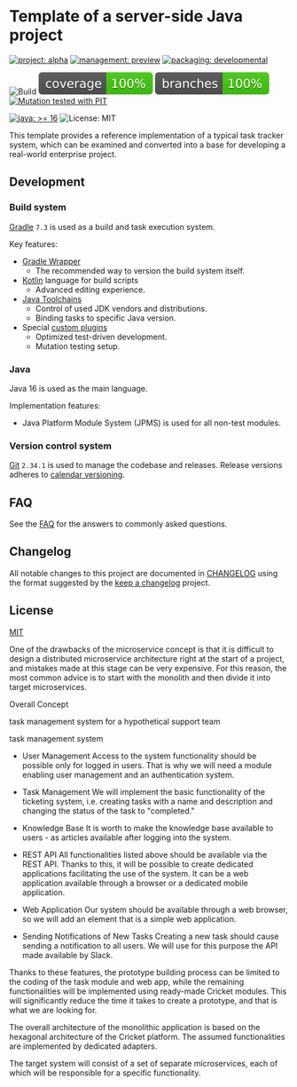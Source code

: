 # Template of a server-side Java project
[![project: alpha](https://oss.aoapps.com/ao-badges/project-alpha.svg)](https://aoindustries.com/life-cycle#project-alpha)
[![management: preview](https://oss.aoapps.com/ao-badges/management-preview.svg)](https://aoindustries.com/life-cycle#management-preview)
[![packaging: developmental](https://oss.aoapps.com/ao-badges/packaging-developmental.svg)](https://aoindustries.com/life-cycle#packaging-developmental)

![Build](https://github.com/iyankovsky/java-server-template/workflows/Build/badge.svg)
[![Coverage](.github/badges/jacoco.svg)](https://github.com/iyankovsky/java-server-template/actions/workflows/build.yaml)
[![Branches](.github/badges/branches.svg)](https://github.com/iyankovsky/java-server-template/actions/workflows/build.yaml)
[![Mutation tested with PIT](https://img.shields.io/badge/-Mutation%20tested%20with%20PIT-blue.svg)](http://pitest.org/)

[![java: &gt;= 16](https://oss.aoapps.com/ao-badges/java-16.svg)](https://adoptium.net)
![License: MIT](https://img.shields.io/github/license/iyankovsky/java-server-template)

This template provides a reference implementation of a typical task tracker system,
which can be examined and converted into a base for developing a real-world enterprise project.

## Development

### Build system
[Gradle] `7.3` is used as a build and task execution system.

Key features:
* [Gradle Wrapper]
  * The recommended way to version the build system itself.
* [Kotlin] language for build scripts
  * Advanced editing experience.
* [Java Toolchains]
  * Control of used JDK vendors and distributions.
  * Binding tasks to specific Java version.
* Special [custom plugins]
  * Optimized test-driven development.
  * Mutation testing setup.

### Java
Java 16 is used as the main language.

Implementation features:
* Java Platform Module System (JPMS) is used for all non-test modules.

### Version control system
[Git] `2.34.1` is used to manage the codebase and releases. Release versions adheres to [calendar versioning].

## FAQ
See the [FAQ](documentation/faq.md) for the answers to commonly asked questions.

## Changelog
All notable changes to this project are documented in [CHANGELOG](CHANGELOG.md) using the format suggested by the [keep a changelog] project.

## License
[MIT]

[Gradle]: https://gradle.org
[Gradle Wrapper]: https://docs.gradle.org/current/userguide/gradle_wrapper.html
[Kotlin]: https://gradle.org/kotlin
[Git]: https://git-scm.com
[calendar versioning]: https://calver.org
[keep a changelog]: https://keepachangelog.com/en/1.0.0
[Java Toolchains]: https://blog.gradle.org/java-toolchains
[custom plugins]: https://docs.gradle.org/current/userguide/custom_plugins.html
[MIT]: https://choosealicense.com/licenses/mit




One of the drawbacks of the microservice concept is that it is difficult to design a distributed microservice architecture right at the start of a project, and mistakes made at this stage can be very expensive. For this reason, the most common advice is to start with the monolith and then divide it into target microservices.

Overall Concept

task management system for a hypothetical support team

task management system

- User Management
Access to the system functionality should be possible only for logged in users. That is why we will need a module enabling user management and an authentication system.

- Task Management
We will implement the basic functionality of the ticketing system, i.e. creating tasks with a name and description and changing the status of the task to "completed."

- Knowledge Base
It is worth to make the knowledge base available to users - as articles available after logging into the system.

- REST API
All functionalities listed above should be available via the REST API.
Thanks to this, it will be possible to create dedicated applications facilitating the use of the system. It can be a web application available through a browser or a dedicated mobile application.

- Web Application
Our system should be available through a web browser, so we will add an element that is a simple web application.

- Sending Notifications of New Tasks
Creating a new task should cause sending a notification to all users. We will use for this purpose the API made available by Slack.


Thanks to these features, the prototype building process can be limited to the coding of the task module and web app, while the remaining functionalities will be implemented using ready-made Cricket modules. This will significantly reduce the time it takes to create a prototype, and that is what we are looking for.

The overall architecture of the monolithic application is based on the hexagonal architecture of the Cricket platform. The assumed functionalities are implemented by dedicated adapters.

The target system will consist of a set of separate microservices, each of which will be responsible for a specific functionality.
